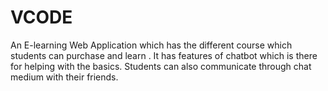 # VCODE
An E-learning Web Application which has the different course which students can purchase and learn . It has features of chatbot which is there for helping with the basics. Students can also communicate through chat medium with their friends.
